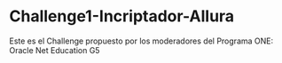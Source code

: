 # Challenge1-Incriptador-Allura
Este es el Challenge propuesto por los moderadores del Programa ONE: Oracle Net Education G5
